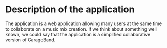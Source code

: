 # Description of the application

The application is a web application allowing many users at the same time to collaborate on a music mix creation. If we think about something well known, we could say that the application is a simplified collaborative version of GarageBand. 
